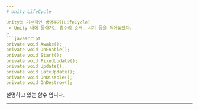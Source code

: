 ```yaml
---
# Unity LifeCycle

Unity의 기본적인 생명주기(LifeCycle)
-> Unity 내에 돌아가는 함수의 순서, 시기 등을 적어놓았다.
>
```javascript
private void Awake();
private void OnEnable();
private void Start();
private void FixedUpdate();
private void Update();
private void LateUpdate();
private void OnDisable();
private void OnDestroy();
```
설명하고 있는 함수 입니다.

---
```

